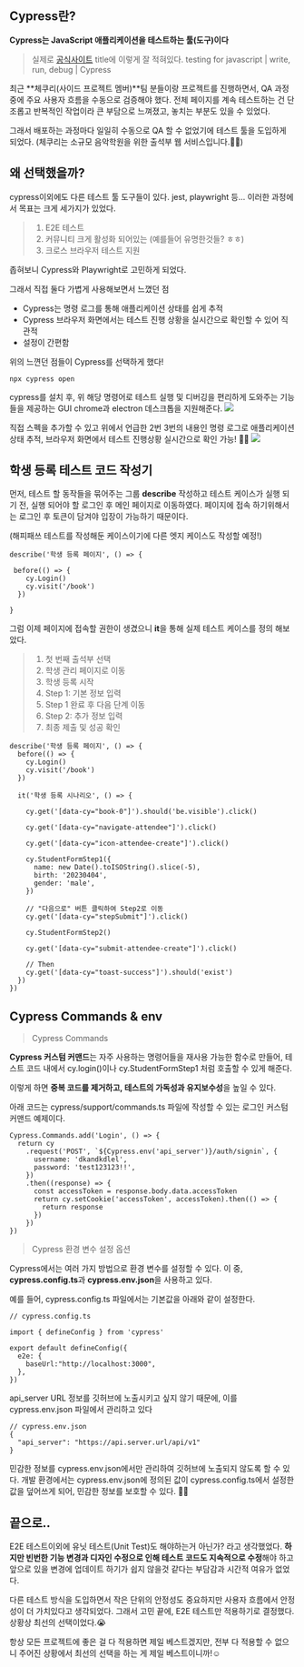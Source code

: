 ## Cypress란?

**Cypress는 JavaScript 애플리케이션을 테스트하는 툴(도구)이다**

> 실제로 [공식사이트](https://www.cypress.io/) title에 이렇게 잘 적혀있다.
> testing for javascript | write, run, debug | Cypress

최근 **체쿠리(사이드 프로젝트 멤버)**팀 분들이랑 프로젝트를 진행하면서, QA 과정 중에 주요 사용자 흐름을 수동으로 검증해야 했다. 전체 페이지를 계속 테스트하는 건 단조롭고 반복적인 작업이라 큰 부담으로 느껴졌고, 놓치는 부분도 있을 수 있었다.

그래서 배포하는 과정마다 일일히 수동으로 QA 할 수 없었기에 테스트 툴을 도입하게 되었다.
(체쿠리는 소규모 음악학원을 위한 출석부 웹 서비스입니다.🙇‍♂️)

## 왜 선택했을까?

cypress이외에도 다른 테스트 툴 도구들이 있다. jest, playwright 등...
이러한 과정에서 목표는 크게 세가지가 있었다.

> 1. E2E 테스트
> 2. 커뮤니티 크게 활성화 되어있는 (예를들어 유명한것들? ㅎㅎ)
> 3. 크로스 브라우저 테스트 지원

좁혀보니 Cypress와 Playwright로 고민하게 되었다.

그래서 직접 둘다 가볍게 사용해보면서 느꼈던 점

- Cypress는 명령 로그를 통해 애플리케이션 상태를 쉽게 추적
- Cypress 브라우저 화면에서는 테스트 진행 상황을 실시간으로 확인할 수 있어 직관적
- 설정이 간편함

위의 느껸던 점들이 Cypress를 선택하게 했다!

```
npx cypress open
```

cypress를 설치 후, 위 해당 명령어로 테스트 실행 및 디버깅을 편리하게 도와주는 기능들을 제공하는 GUI chrome과 electron 데스크톱을 지원해준다.
![](https://velog.velcdn.com/images/qjatn0955/post/c5e86b16-3219-4a00-bf65-088273d12c7e/image.png)

직접 스펙을 추가할 수 있고 위에서 언급한 2번 3번의 내용인 명령 로그로 애플리케이션 상태 추적, 브라우저 화면에서 테스트 진행상황 실시간으로 확인 가능! 👍🏻
![](https://velog.velcdn.com/images/qjatn0955/post/bd1b4d82-b145-4f2b-b76a-bb17a450c51e/image.gif)

## 학생 등록 테스트 코드 작성기

먼저, 테스트 할 동작들을 묶어주는 그룹 **describe** 작성하고 테스트 케이스가 실행 되기 전, 실행 되어야 할 로그인 후 메인 페이지로 이동하였다. 페이지에 접속 하기위해서는 로그인 후 토큰이 담겨야 입장이 가능하기 때문이다.

(해피패쓰 테스트를 작성해둔 케이스이기에 다른 엣지 케이스도 작성할 예정!)

```
describe('학생 등록 페이지', () => {

 before(() => {
    cy.Login()
    cy.visit('/book')
  })

}
```

그럼 이제 페이지에 접속할 권한이 생겼으니 **it**을 통해 실제 테스트 케이스를 정의 해보았다.

> 1. 첫 번째 출석부 선택
> 2. 학생 관리 페이지로 이동
> 3. 학생 등록 시작
> 4. Step 1: 기본 정보 입력
> 5. Step 1 완료 후 다음 단계 이동
> 6. Step 2: 추가 정보 입력
> 7. 최종 제출 및 성공 확인

```
describe('학생 등록 페이지', () => {
  before(() => {
    cy.Login()
    cy.visit('/book')
  })

  it('학생 등록 시나리오', () => {

    cy.get('[data-cy="book-0"]').should('be.visible').click()

    cy.get('[data-cy="navigate-attendee"]').click()

    cy.get('[data-cy="icon-attendee-create"]').click()

    cy.StudentFormStep1({
      name: new Date().toISOString().slice(-5),
      birth: '20230404',
      gender: 'male',
    })

    // "다음으로" 버튼 클릭하여 Step2로 이동
    cy.get('[data-cy="stepSubmit"]').click()

    cy.StudentFormStep2()

    cy.get('[data-cy="submit-attendee-create"]').click()

    // Then
    cy.get('[data-cy="toast-success"]').should('exist')
  })
})

```

## Cypress Commands & env

> Cypress Commands

**Cypress 커스텀 커맨드**는 자주 사용하는 명령어들을 재사용 가능한 함수로 만들어, 테스트 코드 내에서 cy.login()이나 cy.StudentFormStep1 처럼 호출할 수 있게 해준다.

이렇게 하면 **중복 코드를 제거하고, 테스트의 가독성과 유지보수성**을 높일 수 있다.

아래 코드는 cypress/support/commands.ts 파일에 작성할 수 있는 로그인 커스텀 커맨드 예제이다.

```
Cypress.Commands.add('Login', () => {
  return cy
    .request('POST', `${Cypress.env('api_server')}/auth/signin`, {
      username: 'dkandkdlel',
      password: 'test123123!!',
    })
    .then((response) => {
      const accessToken = response.body.data.accessToken
      return cy.setCookie('accessToken', accessToken).then(() => {
        return response
      })
    })
})
```

> Cypress 환경 변수 설정 옵션

Cypress에서는 여러 가지 방법으로 환경 변수를 설정할 수 있다. 이 중, **cypress.config.ts**과 **cypress.env.json**을 사용하고 있다.

예를 들어, cypress.config.ts 파일에서는 기본값을 아래와 같이 설정한다.

```
// cypress.config.ts

import { defineConfig } from 'cypress'

export default defineConfig({
  e2e: {
    baseUrl:"http://localhost:3000",
  },
})

```

api_server URL 정보를 깃허브에 노출시키고 싶지 않기 때문에, 이를 cypress.env.json 파일에서 관리하고 있다

```
// cypress.env.json
{
  "api_server": "https://api.server.url/api/v1"
}

```

민감한 정보를 cypress.env.json에서만 관리하여 깃허브에 노출되지 않도록 할 수 있다. 개발 환경에서는 cypress.env.json에 정의된 값이 cypress.config.ts에서 설정한 값을 덮어쓰게 되어, 민감한 정보를 보호할 수 있다. 👍🏻

## 끝으로..

E2E 테스트이외에 유닛 테스트(Unit Test)도 해야하는거 아닌가? 라고 생각했었다. **하지만 빈번한 기능 변경과 디자인 수정으로 인해 테스트 코드도 지속적으로 수정**해야 하고 앞으로 있을 변경에 업데이트 하기가 쉽지 않을것 같다는 부담감과 시간적 여유가 없었다.

다른 테스트 방식을 도입하면서 작은 단위의 안정성도 중요하지만 사용자 흐름에서 안정성이 더 가치있다고 생각되었다. 그래서 고민 끝에, E2E 테스트만 적용하기로 결정했다.
상황상 최선의 선택이었다.😭

항상 모든 프로젝트에 좋은 걸 다 적용하면 제일 베스트겠지만, 전부 다 적용할 수 없으니 주어진 상황에서 최선의 선택을 하는 게 제일 베스트이니까!☺️
